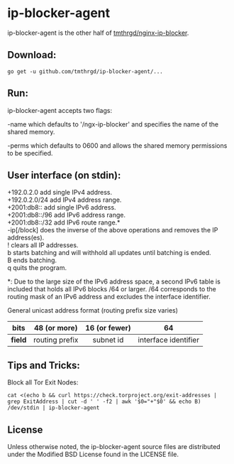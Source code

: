 # ip-blocker-agent

ip-blocker-agent is the other half of
[tmthrgd/nginx-ip-blocker](https://github.com/tmthrgd/nginx-ip-blocker).

## Download:

```
go get -u github.com/tmthrgd/ip-blocker-agent/...
```

## Run:

ip-blocker-agent accepts two flags:

-name which defaults to '/ngx-ip-blocker' and specifies the name of the shared memory.

-perms which defaults to 0600 and allows the shared memory permissions to be specified.

## User interface (on stdin):

+192.0.2.0 add single IPv4 address.  
+192.0.2.0/24 add IPv4 address range.  
+2001:db8:: add single IPv6 address.  
+2001:db8::/96 add IPv6 address range.  
+2001:db8::/32 add IPv6 route range.*  
-ip[/block] does the inverse of the above operations and removes the IP address(es).  
! clears all IP addresses.  
b starts batching and will withhold all updates until batching is ended.  
B ends batching.  
q quits the program.

*: Due to the large size of the IPv6 address space, a second IPv6 table is included that holds
all IPv6 blocks /64 or larger. /64 corresponds to the routing mask of an IPv6 address and excludes
the interface identifier.

General unicast address format (routing prefix size varies)

| bits      | 48 (or more)   | 16 (or fewer) | 64                   |
|:---------:|:--------------:|:-------------:|:--------------------:|
| **field** | routing prefix | subnet id     | interface identifier |

## Tips and Tricks:

Block all Tor Exit Nodes:

```
cat <(echo b && curl https://check.torproject.org/exit-addresses | grep ExitAddress | cut -d ' ' -f2 | awk '$0="+"$0' && echo B) /dev/stdin | ip-blocker-agent
```

## License

Unless otherwise noted, the ip-blocker-agent source files are distributed under the Modified BSD License
found in the LICENSE file.
